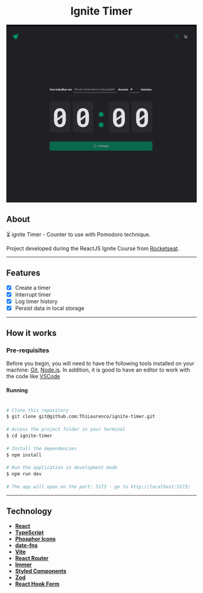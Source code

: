 <h1 align="center">
  Ignite Timer
</h1>

<div align="center">
<img src="./src/assets/image.png">
</div>

## About

⏳ ignite Timer - Counter to use with Pomodoro technique.

Project developed during the ReactJS Ignite Course from [Rocketseat](https://www.rocketseat.com.br/ignite).

---

## Features

- [x] Create a timer
- [x] Interrupt timer
- [x] Log timer history
- [x] Persist data in local storage

---

## How it works

### Pre-requisites

Before you begin, you will need to have the following tools installed on your machine:
[Git](https://git-scm.com), [Node.js](https://nodejs.org/en/).
In addition, it is good to have an editor to work with the code like [VSCode](https://code.visualstudio.com/)

#### Running

```bash

# Clone this repository
$ git clone git@github.com:ThiLourenco/ignite-timer.git

# Access the project folder in your terminal
$ cd ignite-timer

# Install the dependencies
$ npm install

# Run the application in development mode
$ npm run dev

# The app will open on the port: 5173 - go to http://localhost:5173/

```

---

## Technology

- **[React](https://reactjs.org/)**  
- **[TypeScript](https://www.typescriptlang.org/)**
- **[Phosphor Icons](https://phosphoricons.com/)**
- **[date-fns](https://date-fns.org/)**
- **[Vite](https://vitejs.dev/)**
- **[React Router](https://v5.reactrouter.com/web/guides/quick-start)**
- **[Immer](https://immerjs.github.io/immer/)**
- **[Styled Components](https://styled-components.com/)**
- **[Zod](https://zod.dev/)**
- **[React Hook Form](https://react-hook-form.com/)**